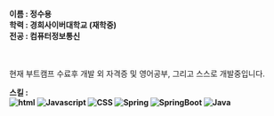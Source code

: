 <b>이름 : 정수용</b>
<br>
<b>학력 : 경희사이버대학교 (재학중)</b>
<br>
<b>전공 : 컴퓨터정보통신 </b>
<br>
<br>
<br>

현재 부트캠프 수료후 개발 외 자격증 및 영어공부, 그리고 스스로 개발중입니다.



<b>스킬 : <br>
<img alt="html" src="https://img.shields.io/badge/HTML5-E34F26?style=for-the-badge&logo=HTML5&logoColor=white">
<img alt="Javascript" src="https://img.shields.io/badge/Javascript-F7DF1E?style=for-the-badge&logo=Javascript&logoColor=white">
<img alt="CSS" src="https://img.shields.io/badge/CSS3-1572B6?style=for-the-badge&logo=CSS3&logoColor=white">
<img alt="Spring" src="https://img.shields.io/badge/Spring-6DB33F?style=for-the-badge&logo=Spring&logoColor=white">
<img alt="SpringBoot" src="https://img.shields.io/badge/SpringBoot-6DB33F?style=for-the-badge&logo=SpringBoot&logoColor=white">
<img alt="Java" src="https://img.shields.io/badge/Java-1?style=for-the-badge&logo=Java&logoColor=white">


</b>






